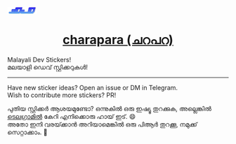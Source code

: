 ![logo.svg](static/logo.svg)

<a href="https://charapara.vercel.app">
<h1 align="center">charapara (ചറപറ)</h1>
</a>

Malayali Dev Stickers!  
മലയാളി ഡെവ് സ്റ്റിക്കറുകൾ!

<hr />

Have new sticker ideas? Open an issue or DM in Telegram.  
Wish to contribute more stickers? PR!

പുതിയ സ്റ്റിക്കർ ആശയമുണ്ടോ? ഒന്നുകിൽ ഒരു ഇഷ്യൂ തുറക്കുക, അല്ലെങ്കിൽ [ടെലഗ്രാമിൽ](https://t.me/theooooooooooooooooo) കേറി എനിക്കൊരു ഹായ് ഇട്. 😄  
അതോ ഇനി വരയ്‍ക്കാൻ അറിയാമെങ്കിൽ ഒരു പിആർ തുറക്കൂ, നമുക്ക് സെറ്റാക്കാം. 🫡
